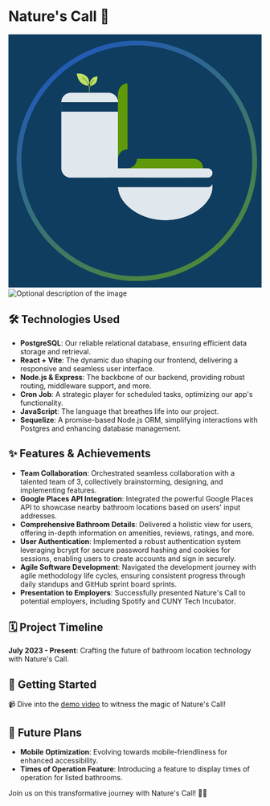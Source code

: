 # Nature's Call 🍃
![Optional description of the image](server-side/client/src/images/DarkModeLogo.png)
![Optional description of the image](server-side/client/src/images/Demo.gif)





## 🛠 Technologies Used

- **PostgreSQL**: Our reliable relational database, ensuring efficient data storage and retrieval.
- **React + Vite**: The dynamic duo shaping our frontend, delivering a responsive and seamless user interface.
- **Node.js & Express**: The backbone of our backend, providing robust routing, middleware support, and more.
- **Cron Job**: A strategic player for scheduled tasks, optimizing our app's functionality.
- **JavaScript**: The language that breathes life into our project.
- **Sequelize**: A promise-based Node.js ORM, simplifying interactions with Postgres and enhancing database management.
  
## ✨ Features & Achievements

- **Team Collaboration**: Orchestrated seamless collaboration with a talented team of 3, collectively brainstorming, designing, and implementing features.
- **Google Places API Integration**: Integrated the powerful Google Places API to showcase nearby bathroom locations based on users' input addresses.
- **Comprehensive Bathroom Details**: Delivered a holistic view for users, offering in-depth information on amenities, reviews, ratings, and more.
- **User Authentication**: Implemented a robust authentication system leveraging bcrypt for secure password hashing and cookies for sessions, enabling users to create accounts and sign in securely.
- **Agile Software Development**: Navigated the development journey with agile methodology life cycles, ensuring consistent progress through daily standups and GitHub sprint board sprints.
- **Presentation to Employers**: Successfully presented Nature's Call to potential employers, including Spotify and CUNY Tech Incubator.

## 🗓 Project Timeline

**July 2023 - Present**: Crafting the future of bathroom location technology with Nature's Call.

## 🔧 Getting Started

📹 Dive into the [demo video](https://streamable.com/nmahe1) to witness the magic of Nature's Call!

## 🚀 Future Plans
 
- **Mobile Optimization**: Evolving towards mobile-friendliness for enhanced accessibility.
- **Times of Operation Feature**: Introducing a feature to display times of operation for listed bathrooms.

Join us on this transformative journey with Nature's Call! 💼✨
